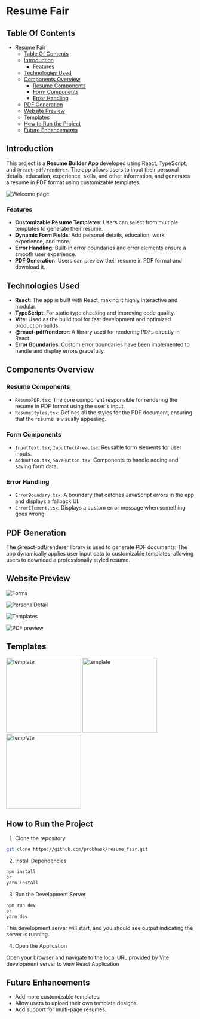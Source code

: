 # Resume Fair

## Table Of Contents
- [Resume Fair](#resume-fair)
  - [Table Of Contents](#table-of-contents)
  - [Introduction](#introduction)
    - [Features](#features)
  - [Technologies Used](#technologies-used)
  - [Components Overview](#components-overview)
    - [Resume Components](#resume-components)
    - [Form Components](#form-components)
    - [Error Handling](#error-handling)
  - [PDF Generation](#pdf-generation)
  - [Website Preview](#website-preview)
  - [Templates](#templates)
  - [How to Run the Project](#how-to-run-the-project)
  - [Future Enhancements](#future-enhancements)

## Introduction
This project is a **Resume Builder App** developed using React, TypeScript, and `@react-pdf/renderer`. The app allows users to input their personal details, education, experience, skills, and other information, and generates a resume in PDF format using customizable templates.


![Welcome page](./websiteMedia/1.png)



### Features
- **Customizable Resume Templates**: Users can select from multiple templates to generate their resume.
- **Dynamic Form Fields**: Add personal details, education, work experience, and more.
- **Error Handling**: Built-in error boundaries and error elements ensure a smooth user experience.
- **PDF Generation**: Users can preview their resume in PDF format and download it.
  
## Technologies Used
- **React**: The app is built with React, making it highly interactive and modular.
- **TypeScript**: For static type checking and improving code quality.
- **Vite**: Used as the build tool for fast development and optimized production builds.
- **@react-pdf/renderer**: A library used for rendering PDFs directly in React.
- **Error Boundaries**: Custom error boundaries have been implemented to handle and display errors gracefully.
  
## Components Overview
### Resume Components
- `ResumePDF.tsx`: The core component responsible for rendering the resume in PDF format using the user's input.
- `ResumeStyles.tsx`: Defines all the styles for the PDF document, ensuring that the resume is visually appealing.

### Form Components
- `InputText.tsx`, `InputTextArea.tsx`: Reusable form elements for user inputs.
- `AddButton.tsx`, `SaveButton.tsx`: Components to handle adding and saving form data.
  
### Error Handling
- `ErrorBoundary.tsx`: A boundary that catches JavaScript errors in the app and displays a fallback UI.
- `ErrorElement.tsx`: Displays a custom error message when something goes wrong.
  
## PDF Generation
The @react-pdf/renderer library is used to generate PDF documents. The app dynamically applies user input data to customizable templates, allowing users to download a professionally styled resume.

## Website Preview

![Forms](./websiteMedia/2.png)

![PersonalDetail](./websiteMedia/3.png)

![Templates](./websiteMedia/4.png)

![PDF preview](./websiteMedia/5.png)

## Templates
<img src="./public/template/template1.png" alt="template" width="200" styles="margin:20px"/>
<img src="./public/template/template2.png" alt="template" width="200" styles="margin:20px"/>
<img src="./public/template/template3.png" alt="template" width="200" styles="margin:20px"/>





## How to Run the Project
1. Clone the repository
```bash
git clone https://github.com/probhask/resume_fair.git
```

2. Install Dependencies

```bash
npm install
or
yarn install
```

3. Run the Development Server

```bash
npm run dev
or
yarn dev
```

This development server will start, and you should see output indicating the server is running.

4. Open the Application

Open your browser and navigate to the local URL provided by Vite development server to view React Application


## Future Enhancements
- Add more customizable templates.
- Allow users to upload their own template designs.
- Add support for multi-page resumes.